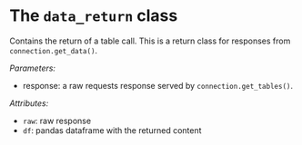 # The `data_return` class
Contains the return of a table call. This is a return class for responses from `connection.get_data()`.

_Parameters:_
* response: a raw requests response served by `connection.get_tables()`.

_Attributes:_
* `raw`: raw response
* `df`: pandas dataframe with the returned content
